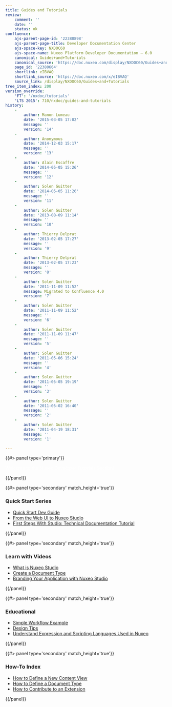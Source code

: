 ```yaml
---
title: Guides and Tutorials
review:
    comment: ''
    date: ''
    status: ok
confluence:
    ajs-parent-page-id: '22380898'
    ajs-parent-page-title: Developer Documentation Center
    ajs-space-key: NXDOC60
    ajs-space-name: Nuxeo Platform Developer Documentation — 6.0
    canonical: Guides+and+Tutorials
    canonical_source: 'https://doc.nuxeo.com/display/NXDOC60/Guides+and+Tutorials'
    page_id: '22380664'
    shortlink: eIBVAQ
    shortlink_source: 'https://doc.nuxeo.com/x/eIBVAQ'
    source_link: /display/NXDOC60/Guides+and+Tutorials
tree_item_index: 200
version_override:
    'FT': '/nxdoc/tutorials'
    'LTS 2015': 710/nxdoc/guides-and-tutorials
history:
    -
        author: Manon Lumeau
        date: '2015-03-05 17:02'
        message: ''
        version: '14'
    -
        author: Anonymous
        date: '2014-12-03 15:17'
        message: ''
        version: '13'
    -
        author: Alain Escaffre
        date: '2014-05-05 15:26'
        message: ''
        version: '12'
    -
        author: Solen Guitter
        date: '2014-05-05 11:26'
        message: ''
        version: '11'
    -
        author: Solen Guitter
        date: '2013-08-09 11:14'
        message: ''
        version: '10'
    -
        author: Thierry Delprat
        date: '2013-02-05 17:27'
        message: ''
        version: '9'
    -
        author: Thierry Delprat
        date: '2013-02-05 17:23'
        message: ''
        version: '8'
    -
        author: Solen Guitter
        date: '2011-11-09 11:52'
        message: Migrated to Confluence 4.0
        version: '7'
    -
        author: Solen Guitter
        date: '2011-11-09 11:52'
        message: ''
        version: '6'
    -
        author: Solen Guitter
        date: '2011-11-09 11:47'
        message: ''
        version: '5'
    -
        author: Solen Guitter
        date: '2011-05-06 15:24'
        message: ''
        version: '4'
    -
        author: Solen Guitter
        date: '2011-05-05 19:19'
        message: ''
        version: '3'
    -
        author: Solen Guitter
        date: '2011-05-02 16:40'
        message: ''
        version: '2'
    -
        author: Solen Guitter
        date: '2011-04-19 18:31'
        message: ''
        version: '1'

---
```

{{#> panel type='primary'}}

<span style="color: rgb(255,255,255);">Welcome to the Nuxeo Developer Tutorials Section!</span>

{{/panel}}<div class="row" data-equalizer data-equalize-on="medium"><div class="column medium-6">{{#> panel type='secondary' match_height='true'}}

### Quick Start Series

*   [Quick Start Dev Guide](/x/monZ)
*   [From the Web UI to Nuxeo Studio](/x/VANc)
*   [First Steps With Studio: Technical Documentation Tutorial](/x/x4MlAQ)

{{/panel}}</div><div class="column medium-6">{{#> panel type='secondary' match_height='true'}}

### Learn with Videos

*   [What is Nuxeo Studio](https://nuxeo.wistia.com/medias/me59a8g79l)
*   [Create a Document Type](https://nuxeo.wistia.com/medias/u9gq7octie)
*   [Branding Your Application with Nuxeo Studio](https://nuxeo.wistia.com/medias/99g2mmcqj5)

{{/panel}}</div></div><div class="row" data-equalizer data-equalize-on="medium"><div class="column medium-6">{{#> panel type='secondary' match_height='true'}}

### Educational

*   [Simple Workflow Example](/x/KhTF)
*   [Design Tips](/x/Eg7F)
*   [Understand Expression and Scripting Languages Used in Nuxeo](/x/L4PZ)

{{/panel}}</div><div class="column medium-6">{{#> panel type='secondary' match_height='true'}}

### How-To Index

*   [How to Define a New Content View](/x/3o1H)
*   [How to Define a Document Type](/x/nYAV)
*   [How to Contribute to an Extension](/x/iw7F)

{{/panel}}</div></div>

&nbsp;
